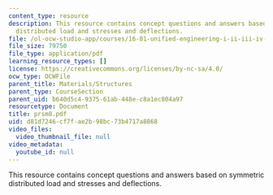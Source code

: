 ```yaml
---
content_type: resource
description: This resource contains concept questions and answers based on symmetric
  distributed load and stresses and deflections.
file: /ol-ocw-studio-app/courses/16-01-unified-engineering-i-ii-iii-iv-fall-2005-spring-2006/d81d7246cf7fae2b98bc73b4717a8868_prsm8.pdf
file_size: 79750
file_type: application/pdf
learning_resource_types: []
license: https://creativecommons.org/licenses/by-nc-sa/4.0/
ocw_type: OCWFile
parent_title: Materials/Structures
parent_type: CourseSection
parent_uid: b640d5c4-9375-61ab-448e-c8a1ec804a97
resourcetype: Document
title: prsm8.pdf
uid: d81d7246-cf7f-ae2b-98bc-73b4717a8868
video_files:
  video_thumbnail_file: null
video_metadata:
  youtube_id: null
---
```

This resource contains concept questions and answers based on symmetric distributed load and stresses and deflections.